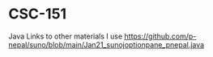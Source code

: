 # CSC-151
Java
Links to other materials I use
https://github.com/p-nepal/suno/blob/main/Jan21_sunojoptionpane_pnepal.java
